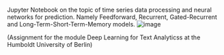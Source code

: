 Jupyter Notebook on the topic of time series data processing and neural networks for prediction. Namely Feedforward, Recurrent, Gated-Recurrent and Long-Term-Short-Term-Memory models. 
![image](https://github.com/arnemaass/timseries_neural_nets/assets/122759305/5a01985f-599e-4390-b76a-33d50df22f87)


(Assignment for the module Deep Learning for Text Analyticss at the Humboldt University of Berlin)
